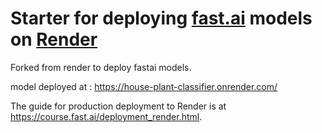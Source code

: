 # Starter for deploying [fast.ai](https://www.fast.ai) models on [Render](https://render.com)
Forked from render to deploy fastai models.

model deployed at : https://house-plant-classifier.onrender.com/

The guide for production deployment to Render is at https://course.fast.ai/deployment_render.html.
